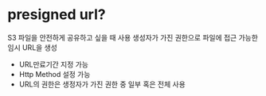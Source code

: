 # presigned url?

S3 파일을 안전하게 공유하고 싶을 때 사용
생성자가 가진 권한으로 파일에 접근 가능한 임시 URL을 생성
 - URL만료기간 지정 가능
 - Http Method 설정 가능
 - URL의 권한은 생정자가 가진 권한 중 일부 혹은 전체 사용
